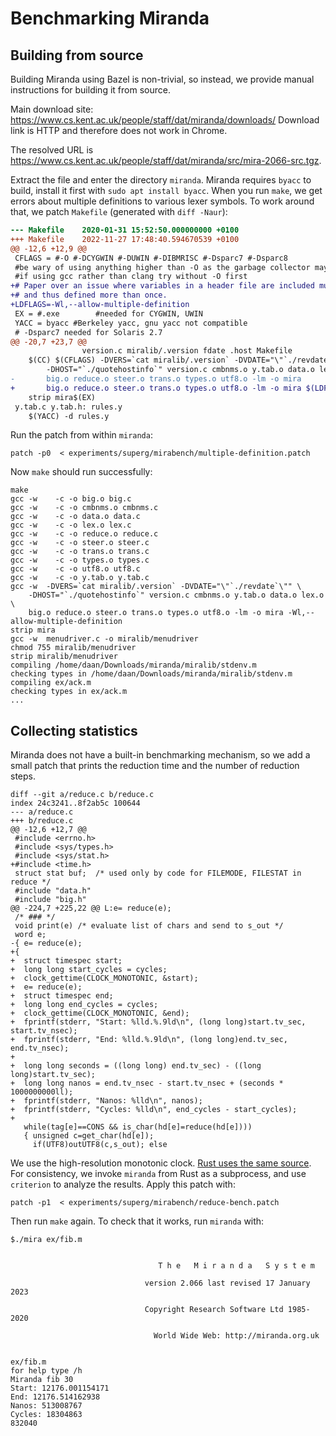 # Benchmarking Miranda
## Building from source
Building Miranda using Bazel is non-trivial, so instead, we provide manual instructions for building it from source.

Main download site: https://www.cs.kent.ac.uk/people/staff/dat/miranda/downloads/
Download link is HTTP and therefore does not work in Chrome.

The resolved URL is https://www.cs.kent.ac.uk/people/staff/dat/miranda/src/mira-2066-src.tgz.

Extract the file and enter the directory `miranda`.
Miranda requires `byacc` to build, install it first with `sudo apt install byacc`.
When you run `make`, we get errors about multiple definitions to various lexer symbols.
To work around that, we patch `Makefile` (generated with `diff -Naur`):

```patch
--- Makefile	2020-01-31 15:52:50.000000000 +0100
+++ Makefile	2022-11-27 17:48:40.594670539 +0100
@@ -12,6 +12,9 @@
 CFLAGS = #-O #-DCYGWIN #-DUWIN #-DIBMRISC #-Dsparc7 #-Dsparc8
 #be wary of using anything higher than -O as the garbage collector may fall over
 #if using gcc rather than clang try without -O first
+# Paper over an issue where variables in a header file are included multiple times 
+# and thus defined more than once.
+LDFLAGS=-Wl,--allow-multiple-definition
 EX = #.exe        #needed for CYGWIN, UWIN
 YACC = byacc #Berkeley yacc, gnu yacc not compatible
 # -Dsparc7 needed for Solaris 2.7
@@ -20,7 +23,7 @@
 			    version.c miralib/.version fdate .host Makefile
 	$(CC) $(CFLAGS) -DVERS=`cat miralib/.version` -DVDATE="\"`./revdate`\"" \
 	    -DHOST="`./quotehostinfo`" version.c cmbnms.o y.tab.o data.o lex.o \
-	    big.o reduce.o steer.o trans.o types.o utf8.o -lm -o mira
+	    big.o reduce.o steer.o trans.o types.o utf8.o -lm -o mira $(LDFLAGS)
 	strip mira$(EX)
 y.tab.c y.tab.h: rules.y
 	$(YACC) -d rules.y
```

Run the patch from within `miranda`:

```shell
patch -p0  < experiments/superg/mirabench/multiple-definition.patch
```

Now `make` should run successfully:

```shell
make
gcc -w    -c -o big.o big.c
gcc -w    -c -o cmbnms.o cmbnms.c
gcc -w    -c -o data.o data.c
gcc -w    -c -o lex.o lex.c
gcc -w    -c -o reduce.o reduce.c
gcc -w    -c -o steer.o steer.c
gcc -w    -c -o trans.o trans.c
gcc -w    -c -o types.o types.c
gcc -w    -c -o utf8.o utf8.c
gcc -w    -c -o y.tab.o y.tab.c
gcc -w  -DVERS=`cat miralib/.version` -DVDATE="\"`./revdate`\"" \
    -DHOST="`./quotehostinfo`" version.c cmbnms.o y.tab.o data.o lex.o \
    big.o reduce.o steer.o trans.o types.o utf8.o -lm -o mira -Wl,--allow-multiple-definition
strip mira
gcc -w  menudriver.c -o miralib/menudriver
chmod 755 miralib/menudriver
strip miralib/menudriver
compiling /home/daan/Downloads/miranda/miralib/stdenv.m
checking types in /home/daan/Downloads/miranda/miralib/stdenv.m
compiling ex/ack.m
checking types in ex/ack.m
...
```

## Collecting statistics
Miranda does not have a built-in benchmarking mechanism, so we add a small patch that prints the reduction time and the number of reduction steps.

```
diff --git a/reduce.c b/reduce.c
index 24c3241..8f2ab5c 100644
--- a/reduce.c
+++ b/reduce.c
@@ -12,6 +12,7 @@
 #include <errno.h>
 #include <sys/types.h>
 #include <sys/stat.h>
+#include <time.h>
 struct stat buf;  /* used only by code for FILEMODE, FILESTAT in reduce */
 #include "data.h"
 #include "big.h"
@@ -224,7 +225,22 @@ L:e= reduce(e);
 /* ### */
 void print(e) /* evaluate list of chars and send to s_out */
 word e;
-{ e= reduce(e);
+{ 
+  struct timespec start;
+  long long start_cycles = cycles;
+  clock_gettime(CLOCK_MONOTONIC, &start);
+  e= reduce(e);
+  struct timespec end;
+  long long end_cycles = cycles;
+  clock_gettime(CLOCK_MONOTONIC, &end);
+  fprintf(stderr, "Start: %lld.%.9ld\n", (long long)start.tv_sec, start.tv_nsec);
+  fprintf(stderr, "End: %lld.%.9ld\n", (long long)end.tv_sec, end.tv_nsec);
+
+  long long seconds = ((long long) end.tv_sec) - ((long long)start.tv_sec);
+  long long nanos = end.tv_nsec - start.tv_nsec + (seconds * 1000000000ll);
+  fprintf(stderr, "Nanos: %lld\n", nanos);
+  fprintf(stderr, "Cycles: %lld\n", end_cycles - start_cycles);
+
   while(tag[e]==CONS && is_char(hd[e]=reduce(hd[e])))
   { unsigned c=get_char(hd[e]);
     if(UTF8)outUTF8(c,s_out); else

```

We use the high-resolution monotonic clock. [Rust uses the same source](https://doc.rust-lang.org/std/time/struct.Instant.html#underlying-system-calls).
For consistency, we invoke `miranda` from Rust as a subprocess, and use `criterion` to analyze the results.
Apply this patch with:

```shell
patch -p1  < experiments/superg/mirabench/reduce-bench.patch
```

Then run `make` again.
To check that it works, run `miranda` with:

```shell
$./mira ex/fib.m 


                                 T h e   M i r a n d a   S y s t e m

                              version 2.066 last revised 17 January 2023

                              Copyright Research Software Ltd 1985-2020

                                World Wide Web: http://miranda.org.uk


ex/fib.m
for help type /h
Miranda fib 30
Start: 12176.001154171
End: 12176.514162938
Nanos: 513008767
Cycles: 18304863
832040
```
